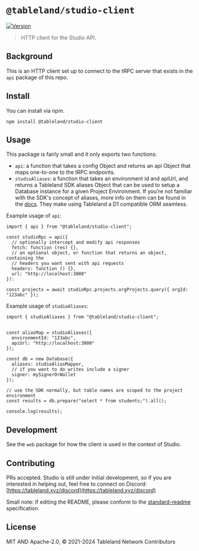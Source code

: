 # `@tableland/studio-client`

[![Version](https://img.shields.io/badge/dynamic/json?url=https%3A%2F%2Fraw.githubusercontent.com%2Ftablelandnetwork%2Fstudio%2Fmain%2Fpackages%2Fclient%2Fpackage.json&query=%24.version&label=Version)](./package.json)

> HTTP client for the Studio API.

## Background

This is an HTTP client set up to connect to the tRPC server that exists in the `api` package of this repo.

## Install

You can install via npm.

```
npm install @tableland/studio-client
```

## Usage

This package is fairly small and it only exports two functions:

- `api`: a function that takes a config Object and returns an api Object that maps one-to-one to the tRPC endpoints.
- `studioAliases`: a function that takes an environment id and apiUrl, and returns a Tableland SDK aliases Object that can be used to setup a Database instance for a given Project Environment. If you're not familiar with the SDK's concept of aliases, more info on them can be found in the [docs](https://docs.tableland.xyz/sdk/database/aliases). They make using Tableland a D1 compatible ORM seamless.

Example usage of `api`:

```
import { api } from "@tableland/studio-client";

const studioRpc = api({
  // optionally intercept and modify api responses
  fetch: function (res) {},
  // an optional object, or function that returns an object, containing the
  // headers you want sent with api requests
  headers: function () {},
  url: "http://localhost:3000"
}):

const projects = await studioRpc.projects.orgProjects.query({ orgId: "123abc" });

```

Example usage of `studioAliases`:

```
import { studioAliases } from "@tableland/studio-client";


const aliasMap = studioAliases({
  environmentId: "123abc",
  apiUrl: "http://localhost:3000"
});

const db = new Database({
  aliases: studioAliasMapper,
  // if you want to do writes include a signer
  signer: mySignerOrWallet
});

// use the SDK normally, but table names are scoped to the project environment
const results = db.prepare("select * from students;").all();

console.log(results);
```

## Development

See the `web` package for how the client is used in the context of Studio.

## Contributing

PRs accepted. Studio is still under initial development, so if you are interested in helping out, feel free to connect on Discord:
[https://tableland.xyz/discord](https://tableland.xyz/discord)

Small note: If editing the README, please conform to the
[standard-readme](https://github.com/RichardLitt/standard-readme) specification.

## License

MIT AND Apache-2.0, © 2021-2024 Tableland Network Contributors
